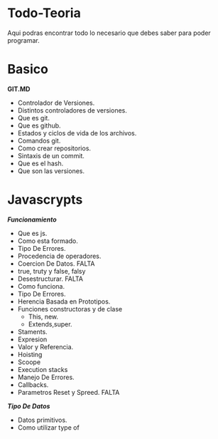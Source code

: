 # Todo-Teoria
Aqui podras encontrar todo lo necesario que debes saber para poder programar.

# Basico

**GIT.MD**
- Controlador de Versiones.
- Distintos controladores de versiones.
- Que es git.
- Que es github. 
- Estados y ciclos de vida de los archivos.
- Comandos git.
- Como crear repositorios.
- Sintaxis de un commit.
- Que es el hash.
- Que son las versiones.



# Javascrypts

***Funcionamiento***

- Que es js.
- Como esta formado.
- Tipo De Errores.
- Procedencia de operadores.
- Coercion De Datos. FALTA
- true, truty y false, falsy
- Desestructurar.  FALTA
- Como funciona.
- Tipo De Errores.
- Herencia Basada en Prototipos.
- Funciones constructoras y de clase
    - This, new.
    - Extends,super.
- Staments.
- Expresion
- Valor y Referencia.
- Hoisting
- Scoope
- Execution stacks
- Manejo De Errores.
- Callbacks.
- Parametros Reset y Spreed. FALTA

***Tipo De Datos***
- Datos primitivos.
- Como utilizar type of 


